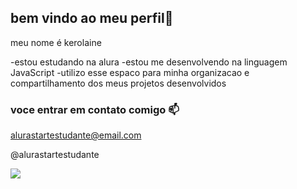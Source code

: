 ## bem vindo ao meu perfil🖤

meu nome é kerolaine 

-estou estudando na alura
-estou me desenvolvendo na linguagem JavaScript
-utilizo esse espaco para minha organizacao e compartilhamento dos meus projetos desenvolvidos

### voce entrar em contato comigo 📫

alurastartestudante@email.com

@alurastartestudante

![](https://tenor.com/pt-BR/view/flores-gif-3576046962999395136)
